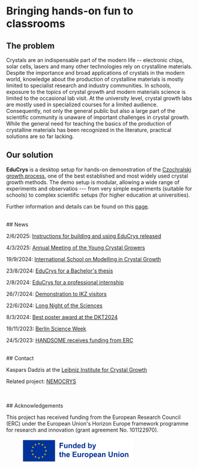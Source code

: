 
# Bringing hands-on fun to classrooms

## The problem

Crystals are an indispensable part of the modern life -- electronic chips, solar cells, lasers and many other technologies rely on crystalline materials. Despite the importance and broad applications of crystals in the modern world, knowledge about the production of crystalline materials is mostly limited to specialist research and industry communities. In schools, exposure to the topics of crystal growth and modern materials science is limited to the occasional lab visit. At the university level, crystal growth labs are mostly used in specialized courses for a limited audience. Consequently, not only the general public but also a large part of the scientific community is unaware of important challenges in crystal growth. While the general need for teaching the basics of the production of crystalline materials has been recognized in the literature, practical solutions are so far lacking. 


## Our solution

**EduCrys** is a desktop setup for hands-on demonstration of the [Czochralski growth process](https://en.wikipedia.org/wiki/Czochralski_method), one of the best established and most widely used crystal growth methods. The demo setup is modular, allowing a wide range of experiments and observatios --- from very simple experiments (suitable for schools) to complex scientific setups (for higher education at universities). 

Further information and details can be found on this [page](https://poc-handsome.github.io/details/details.html).

<br>
## News

2/6/2025: [Instructions for building and using EduCrys released](https://poc-handsome.github.io/details/details.html)

4/3/2025: [Annual Meeting of the Young Crystal Growers](https://poc-handsome.github.io/news-08/news-08.html)

19/9/2024: [International School on Modelling in Crystal Growth](https://poc-handsome.github.io/news-07/news-07.html)
  
23/8/2024: [EduCrys for a Bachelor's thesis](https://poc-handsome.github.io/news-06/news-06.html)

2/8/2024: [EduCrys for a professional internship](https://poc-handsome.github.io/news-05/news-05.html)

26/7/2024: [Demonstration to IKZ visitors](https://poc-handsome.github.io/news-05b/news-05b.html)

22/6/2024: [Long Night of the Sciences](https://poc-handsome.github.io/news-04/news-04.html)

8/3/2024: [Best poster award at the DKT2024](https://poc-handsome.github.io/news-03/news-03.html)

19/11/2023: [Berlin Science Week](https://poc-handsome.github.io/news-02/news-02.html)

24/5/2023: [HANDSOME receives funding from ERC](https://poc-handsome.github.io/news-01/news-01.html)

<br>
## Contact

Kaspars Dadzis at the [Leibniz Institute for Crystal Growth](https://www.ikz-berlin.de/en/research/materials-science/section-fundamental-description#c488)

Related project: [NEMOCRYS](https://nemocrys.github.io/)


<br>
<br>
## Acknowledgements

This project has received funding from the European Research Council (ERC) under the European Union's Horizon Europe framework programme for research and innovation (grant agreement No. 101122970).
<br>

<figure>
  <img src="https://raw.githubusercontent.com/poc-handsome/poc-handsome.github.io/master/EN_FundedbytheEU_RGB_POS.png" width=300  align="left|right">
</figure>
